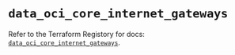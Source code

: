 # `data_oci_core_internet_gateways`

Refer to the Terraform Registory for docs: [`data_oci_core_internet_gateways`](https://registry.terraform.io/providers/oracle/oci/6.18.0/docs/data-sources/core_internet_gateways).
